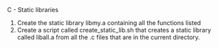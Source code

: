 C - Static libraries
1. Create the static library libmy.a containing all the functions listed
2. Create a script called create_static_lib.sh that creates a static library called liball.a from all the .c files that are in the current directory.
